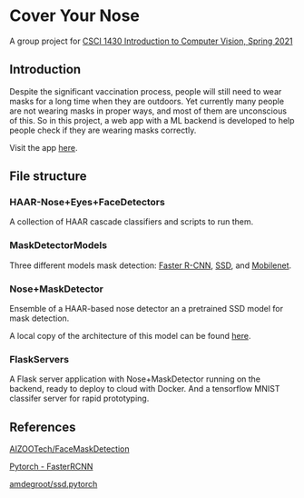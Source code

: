 # Cover Your Nose

A group project for [CSCI 1430 Introduction to Computer Vision, Spring 2021](https://browncsci1430.github.io/webpage/index.html)

## Introduction

Despite the significant vaccination process, people will still need to wear
masks for a long time when they are outdoors. Yet currently many people are not wearing masks in proper ways, and most of them are unconscious of this. So in this project, a web app with a ML backend is developed to help people check if they are wearing masks correctly.

Visit the app [here](www.coveryournose.xyz).

## File structure

### HAAR-Nose+Eyes+FaceDetectors

A collection of HAAR cascade classifiers and scripts to run them.

### MaskDetectorModels

Three different models mask detection: [Faster R-CNN](https://arxiv.org/abs/1506.01497), [SSD](https://arxiv.org/abs/1512.02325), and [Mobilenet](https://arxiv.org/abs/1704.04861).

### Nose+MaskDetector

Ensemble of a HAAR-based nose detector an a pretrained SSD model for mask detection.

A local copy of the architecture of this model can be found [here](NoseDetector+MaskDetector/MainModel.py).

### FlaskServers

A Flask server application with Nose+MaskDetector running on the backend, ready to deploy to cloud with Docker. And a tensorflow MNIST classifer server for rapid prototyping.

## References

[AIZOOTech/FaceMaskDetection](https://github.com/AIZOOTech/FaceMaskDetection)

[Pytorch - FasterRCNN](https://www.kaggle.com/daniel601/pytorch-fasterrcnn)

[amdegroot/ssd.pytorch](https://github.com/amdegroot/ssd.pytorch)
